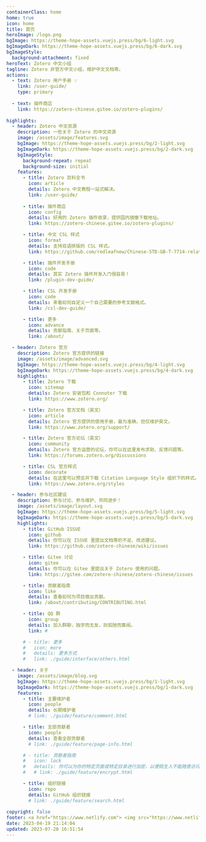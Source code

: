 ```yaml
---
containerClass: home
home: true
icon: home
title: 首页
heroImage: /logo.png
bgImage: https://theme-hope-assets.vuejs.press/bg/6-light.svg
bgImageDark: https://theme-hope-assets.vuejs.press/bg/6-dark.svg
bgImageStyle:
  background-attachment: fixed
heroText: Zotero 中文小组
tagline: Zotero 非官方中文小组，维护中文文档等。
actions:
  - text: Zotero 用户手册 💡
    link: /user-guide/
    type: primary
    
  - text: 插件商店
    link: https://zotero-chinese.gitee.io/zotero-plugins/
    
highlights:
  - header: Zotero 中文资源
    description: 一些关于 Zotero 的中文资源
    image: /assets/image/features.svg
    bgImage: https://theme-hope-assets.vuejs.press/bg/2-light.svg
    bgImageDark: https://theme-hope-assets.vuejs.press/bg/2-dark.svg
    bgImageStyle:
      background-repeat: repeat
      background-size: initial
    features:
      - title: Zotero 百科全书
        icon: article
        details: Zotero 中文教程一站式解决。
        link: /user-guide/
        
      - title: 插件商店
        icon: config
        details: 好用的 Zotero 插件收录，提供国内镜像下载地址。
        link: https://zotero-chinese.gitee.io/zotero-plugins/

      - title: 中文 CSL 样式
        icon: format
        details: 支持双语排版的 CSL 样式。
        link: https://github.com/redleafnew/Chinese-STD-GB-T-7714-related-csl/

      - title: 插件开发手册
        icon: code
        details: 其实 Zotero 插件开发入门很容易！
        link: /plugin-dev-guide/

      - title: CSL 开发手册
        icon: code
        details: 来看如何自定义一个自己需要的参考文献格式。
        link: /csl-dev-guide/

      - title: 更多
        icon: advance
        details: 贡献指南、关于页面等。
        link: /about/

  - header: Zotero 官方
    description: Zotero 官方提供的链接
    image: /assets/image/advanced.svg
    bgImage: https://theme-hope-assets.vuejs.press/bg/4-light.svg
    bgImageDark: https://theme-hope-assets.vuejs.press/bg/4-dark.svg
    highlights:
      - title: Zotero 下载
        icon: sitemap
        details: Zotero 安装包和 Connoter 下载
        link: https://www.zotero.org/

      - title: Zotero 官方文档（英文）
        icon: article
        details: Zotero 官方提供的使用手册，最为准确，但仅维护英文。
        link: https://www.zotero.org/support/

      - title: Zotero 官方论坛（英文）
        icon: community
        details: Zotero 官方运营的论坛，你可以在这里发布求助、反馈问题等。
        link: https://forums.zotero.org/discussions

      - title: CSL 官方样式
        icon: decorate
        details: 在这里可以预览并下载 Citation Language Style 组织下的样式。
        link: https://www.zotero.org/styles

  - header: 参与社区建设
    description: 参与讨论、参与维护、共同进步！
    image: /assets/image/layout.svg
    bgImage: https://theme-hope-assets.vuejs.press/bg/5-light.svg
    bgImageDark: https://theme-hope-assets.vuejs.press/bg/5-dark.svg
    highlights:
      - title: GitHub ISSUE
        icon: github
        details: 你可以在 ISSUE 里提出文档等的不足、改进建议。
        link: https://github.com/zotero-chinese/wiki/issues

      - title: Gitee 讨论
        icon: gitee
        details: 你可以在 Gitee 里提出关于 Zotero 使用的问题。
        link: https://gitee.com/zotero-chinese/zotero-chinese/issues

      - title: 贡献者指南
        icon: like
        details: 查看如何为项目做出贡献。
        link: /about/contributing/CONTRIBUTING.html

      - title: QQ 群
        icon: group
        details: 加入群聊，独学而无友，则孤陋而寡闻。
        link: #

      # - title: 更多
      #   icon: more
      #   details: 更多方式
      #   link: ./guide/interface/others.html

  - header: 关于
    image: /assets/image/blog.svg
    bgImage: https://theme-hope-assets.vuejs.press/bg/1-light.svg
    bgImageDark: https://theme-hope-assets.vuejs.press/bg/1-dark.svg
    features:
      - title: 主要维护者
        icon: people
        details: 长期维护者
        # link: ./guide/feature/comment.html

      - title: 全部贡献者
        icon: people
        details: 查看全部贡献者
        # link: ./guide/feature/page-info.html

      # - title: 贡献者指南
      #   icon: lock
      #   details: 你可以为你的特定页面或特定目录进行加密，以便陌生人不能随意访问它们
      #   # link: ./guide/feature/encrypt.html

      - title: 组织链接
        icon: repo
        details: GitHub 组织链接
        # link: ./guide/feature/search.html
        
copyright: false
footer: <a href="https://www.netlify.com"> <img src="https://www.netlify.com/v3/img/components/netlify-color-bg.svg" alt="Deploys by Netlify" /> </a></br> 使用 <a href="https://theme-hope.vuejs.press/" target="_blank">VuePress Theme Hope</a> 主题 | MIT 协议，版权所有 © 2022-Present Zotero Chinese
date: 2023-04-19 21:14:04
updated: 2023-07-20 16:51:54
---
```



